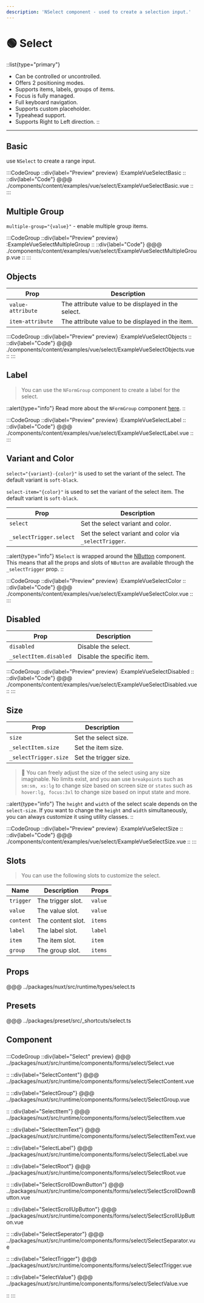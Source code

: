 ```yaml
---
description: 'NSelect component - used to create a selection input.'
---
```


# 🟢 Select

::list{type="primary"}
- Can be controlled or uncontrolled.
- Offers 2 positioning modes.
- Supports items, labels, groups of items.
- Focus is fully managed.
- Full keyboard navigation.
- Supports custom placeholder.
- Typeahead support.
- Supports Right to Left direction.
::

---

## Basic

use `NSelect` to create a range input.

:::CodeGroup
::div{label="Preview" preview}
  :ExampleVueSelectBasic
::
::div{label="Code"}
@@@ ./components/content/examples/vue/select/ExampleVueSelectBasic.vue
::
:::

## Multiple Group

`multiple-group="{value}"` - enable multiple group items.

:::CodeGroup
::div{label="Preview" preview}
  :ExampleVueSelectMultipleGroup
::
::div{label="Code"}
@@@ ./components/content/examples/vue/select/ExampleVueSelectMultipleGroup.vue
::
:::

## Objects

| Prop              | Description                                        |
| ----------------- | -------------------------------------------------- |
| `value-attribute` | The attribute value to be displayed in the select. |
| `item-attribute`  | The attribute value to be displayed in the item.   |

:::CodeGroup
::div{label="Preview" preview}
  :ExampleVueSelectObjects
::
::div{label="Code"}
@@@ ./components/content/examples/vue/select/ExampleVueSelectObjects.vue
::
:::

## Label

> You can use the `NFormGroup` component to create a label for the select.

::alert{type="info"}
  Read more about the `NFormGroup` component [here](form-group).
::

:::CodeGroup
::div{label="Preview" preview}
  :ExampleVueSelectLabel
::
 ::div{label="Code"}
@@@ ./components/content/examples/vue/select/ExampleVueSelectLabel.vue
::
:::

## Variant and Color

`select="{variant}-{color}"` is used to set the variant of the select. The default variant is `soft-black`.

`select-item="{color}"` is used to set the variant of the select item. The default variant is `soft-black`.

| Prop                    | Description                                            |
| ----------------------- | ------------------------------------------------------ |
| `select`                | Set the select variant and color.                      |
| `_selectTrigger.select` | Set the select variant and color via `_selectTrigger`. |

::alert{type="info"}
`NSelect` is wrapped around the [NButton](button) component. This means that all the props and slots of `NButton` are available through the `_selectTrigger` prop.
::

:::CodeGroup
::div{label="Preview" preview}
  :ExampleVueSelectColor
::
::div{label="Code"}
@@@ ./components/content/examples/vue/select/ExampleVueSelectColor.vue
::
:::

## Disabled

| Prop                   | Description                |
| ---------------------- | -------------------------- |
| `disabled`             | Disable the select.        |
| `_selectItem.disabled` | Disable the specific item. |

:::CodeGroup
::div{label="Preview" preview}
  :ExampleVueSelectDisabled
::
::div{label="Code"}
@@@ ./components/content/examples/vue/select/ExampleVueSelectDisabled.vue
::
:::

## Size

| Prop                  | Description           |
| --------------------- | --------------------- |
| `size`                | Set the select size.  |
| `_selectItem.size`    | Set the item size.    |
| `_selectTrigger.size` | Set the trigger size. |

> 🚀 You can freely adjust the size of the select using any size imaginable. No limits exist, and you aan use `breakpoints` such as `sm:sm, xs:lg` to change size based on screen size or `states` such as `hover:lg, focus:3xl` to change size based on input state and more.

::alert{type="info"}
The `height` and `width` of the select scale depends on the `select-size`. If you want to change the `height` and `width` simultaneously, you can always customize it using utility classes.
::

:::CodeGroup
::div{label="Preview" preview}
  :ExampleVueSelectSize
::
::div{label="Code"}
@@@ ./components/content/examples/vue/select/ExampleVueSelectSize.vue
::
:::

## Slots

> You can use the following slots to customize the select.

| Name      | Description       | Props   |
| --------- | ----------------- | ------- |
| `trigger` | The trigger slot. | `value` |
| `value`   | The value slot.   | `value` |
| `content` | The content slot. | `items` |
| `label`   | The label slot.   | `label` |
| `item`    | The item slot.    | `item`  |
| `group`   | The group slot.   | `items` |

## Props
@@@ ../packages/nuxt/src/runtime/types/select.ts

## Presets
@@@ ../packages/preset/src/_shortcuts/select.ts

## Component

### 

:::CodeGroup
::div{label="Select" preview}
@@@ ../packages/nuxt/src/runtime/components/forms/select/Select.vue

::
::div{label="SelectContent"}
@@@ ../packages/nuxt/src/runtime/components/forms/select/SelectContent.vue

::
::div{label="SelectGroup"}
@@@ ../packages/nuxt/src/runtime/components/forms/select/SelectGroup.vue

::
::div{label="SelectItem"}
@@@ ../packages/nuxt/src/runtime/components/forms/select/SelectItem.vue

::
::div{label="SelectItemText"}
@@@ ../packages/nuxt/src/runtime/components/forms/select/SelectItemText.vue

::
::div{label="SelectLabel"}
@@@ ../packages/nuxt/src/runtime/components/forms/select/SelectLabel.vue

::
::div{label="SelectRoot"}
@@@ ../packages/nuxt/src/runtime/components/forms/select/SelectRoot.vue

::
::div{label="SelectScrollDownButton"}
@@@ ../packages/nuxt/src/runtime/components/forms/select/SelectScrollDownButton.vue

::
::div{label="SelectScrollUpButton"}
@@@ ../packages/nuxt/src/runtime/components/forms/select/SelectScrollUpButton.vue

::
::div{label="SelectSeperator"}
@@@ ../packages/nuxt/src/runtime/components/forms/select/SelectSeparator.vue

::
::div{label="SelectTrigger"}
@@@ ../packages/nuxt/src/runtime/components/forms/select/SelectTrigger.vue

::
::div{label="SelectValue"}
@@@ ../packages/nuxt/src/runtime/components/forms/select/SelectValue.vue

::
:::
